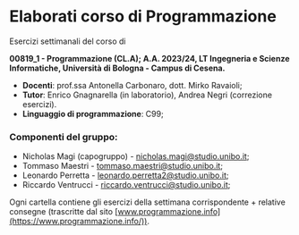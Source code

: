 # Elaborati corso di Programmazione
Esercizi settimanali del corso di 

**00819_1 - Programmazione (CL.A); A.A. 2023/24, LT Ingegneria e Scienze Informatiche, Università di Bologna - Campus di Cesena.**
- **Docenti**: prof.ssa Antonella Carbonaro, dott. Mirko Ravaioli;
- **Tutor**: Enrico Gnagnarella (in laboratorio), Andrea Negri (correzione esercizi).
- **Linguaggio di programmazione**: C99;

### Componenti del gruppo:
- Nicholas Magi (capogruppo) - <nicholas.magi@studio.unibo.it>;
- Tommaso Maestri - <tommaso.maestri@studio.unibo.it>;
- Leonardo Perretta - <leonardo.perretta2@studio.unibo.it>;
- Riccardo Ventrucci - <riccardo.ventrucci@studio.unibo.it>;

Ogni cartella contiene gli esercizi della settimana corrispondente + relative consegne (trascritte dal sito [www.programmazione.info](https://www.programmazione.info/)).
